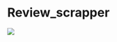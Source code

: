 # Review_scrapper
<img src="https://img.shields.io/static/v1?label=Python&message=3.6&color=blue" />
